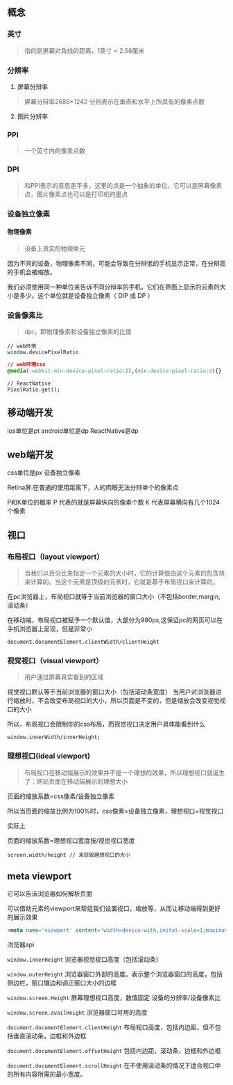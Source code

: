 ## 概念
### 英寸
> 指的是屏幕对角线的距离，1英寸 = 2.56厘米

### 分辨率
1. 屏幕分辩率
> 屏幕分辩率2688*1242 分别表示在垂直和水平上所具有的像素点数
2. 图片分辨率


### PPI
> 一个英寸内的像素点数

### DPI
> 和PPI表示的意思差不多，这里的点是一个抽象的单位，它可以是屏幕像素点，图片像素点也可以是打印机的墨点

### 设备独立像素
#### 物理像素
> 设备上真实的物理单元

因为不同的设备，物理像素不同，可能会导致在分辩低的手机显示正常，在分辩高的手机会被缩放。

我们必须使用同一种单位来告诉不同分辩率的手机，它们在界面上显示的元素的大小是多少。这个单位就是设备独立像素（ DIP 或 DP ）

### 设备像素比
> dpr，即物理像素和设备独立像素的比值
```JS
// web环境
window.devicePixelRatio
```
```CSS
// web环境css
@media(-webkit-min-device-pixel-ratio:2),(min-device-pixel-ratio:2){}
```
```JS
// ReactNative
PixelRatio.get();
```

## 移动端开发
ios单位是pt
android单位是dp
ReactNative是dp

## web端开发
css单位是px 设备独立像素


Retina屏:在普通的使用距离下，人的肉眼无法分辩单个的像素点

P和K单位的概率
P 代表的就是屏幕纵向的像素个数
K 代表屏幕横向有几个1024个像素

## 视口
### 布局视口（layout viewport）
> 当我们以百分比来指定一个元素的大小时，它的计算值由这个元素的包含块来计算的。当这个元素是顶级的元素时，它就是基于布局视口来计算的。

在pc浏览器上，布局视口就等于当前浏览器的窗口大小（不包括border,margin,滚动条）

在移动端，布局视口被赋予一个默认值，大部分为980px,这保证pc的网页可以在手机浏览器上呈现，但是非常小

```JS
document.documentElement.clientWidth/clientHeight
```

### 视觉视口（visual viewport）
> 用户通过屏幕真实看到的区域

视觉视口默认等于当前浏览器的窗口大小（包括滚动条宽度）
当用户对浏览器进行缩放时，不会改变布局视口的大小，所以页面是不变的，但是缩放会改变视觉视口的大小

所以，布局视口会限制你的css布局，而视觉视口决定用户具体能看到什么

```JS
window.innerWidth/innerHeight;
```
### 理想视口(ideal viewport)
> 布局视口在移动端展示的效果并不是一个理想的效果，所以理想视口就诞生了：网站页面在移动端展示的理想大小

页面的缩放系数=css像素/设备独立像素

所以当页面的缩放比例为100%时，css像素=设备独立像素，理想视口=视觉视口

实际上

页面的缩放系数=理想视口宽度按/视觉视口宽度

```JS
screen.width/height // 来获取理想视口的大小
```

## meta viewport

<meta> 它可以告诉浏览器如何解析页面

可以借助<meta>元素的viewport来帮组我们设置视口，缩放等，从而让移动端得到更好的展示效果
```HTML
<meta name='viewport' content='width=device-with,inital-scale=1;maximum-scale=1;minmun-scale=1;user-scalable=no;'>
```
浏览器api
 
```window.innerHeight```  浏览器视觉视口高度（包括滚动条）

```window.outerHeight```  浏览器窗口外部的高度。表示整个浏览器窗口的高度，包括侧边栏，窗口镶边和调正窗口大小的边框

```window.screen.Height``` 屏幕理想视口高度，数值固定 设备的分辨率/设备像素比

```window.screen.availHeight``` 浏览器窗口可用的高度

```document.documentElement.clientHeight``` 布局视口高度，包括内边距，但不包括垂直滚动条，边框和外边框

```document.documentElement.offsetHeight```  包括内边距，滚动条，边框和外边框

```document.documentElement.scrollHeight``` 在不使用滚动条的情况下适合视口中的所有内容所需的最小宽度。

